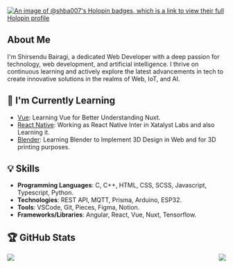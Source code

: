 <!-- TODO: Banner Image -->
[![An image of @shba007's Holopin badges, which is a link to view their full Holopin profile](https://holopin.me/shba007)](https://holopin.io/@shba007)

## About Me
I'm Shirsendu Bairagi, a dedicated Web Developer with a deep passion for technology, web development, and artificial intelligence. I thrive on continuous learning and actively explore the latest advancements in tech to create innovative solutions in the realms of Web, IoT, and AI.

## 🌱 I'm Currently Learning
- [Vue](https://github.com/vuejs/core): Learning Vue for Better Understanding Nuxt.
- [React Native](https://github.com/facebook/react-native): Working as React Native Inter in Xatalyst Labs and also Learning it.
- [Blender](https://www.blender.org): Learning Blender to Implement 3D Design in Web and for 3D printing purposes.

<!-- Replace Skiis with Icons -->
## 💡 Skills
- **Programming Languages**: C, C++, HTML, CSS, SCSS, Javascript, Typescript, Python.
- **Technologies**: REST API, MQTT, Prisma, Arduino, ESP32.
- **Tools**: VSCode, Git, Pieces, Figma, Notion.
- **Frameworks/Libraries**: Angular, React, Vue, Nuxt, Tensorflow.

## 🏆 GitHub Stats
<div style="display: flex; gap: 4rem; justify-content: space-between; align-items: center;">
    <picture>
  <source
    srcset="https://github-readme-stats.vercel.app/api?username=shba007&show_icons=true&theme=dark"
    media="(prefers-color-scheme: dark)"
  />
  <source
    srcset="https://github-readme-stats.vercel.app/api?username=shba007&show_icons=true"
    media="(prefers-color-scheme: light), (prefers-color-scheme: no-preference)"
  />
  <img src="https://github-readme-stats.vercel.app/api?username=shba007&show_icons=true" />
</picture>
<picture>
  <source
    srcset="https://github-readme-stats.vercel.app/api/top-langs?username=shba007&layout=compact&theme=dark"
    media="(prefers-color-scheme: dark)"
  />
  <source
    srcset="https://github-readme-stats.vercel.app/api/top-langs?username=shba007&layout=compact"
    media="(prefers-color-scheme: light), (prefers-color-scheme: no-preference)"
  />
  <img src="https://github-readme-stats.vercel.app/api/top-langs?username=shba007&layout=compact" />
</picture>
</div>
<!---
shba007/shba007 is a ✨ special ✨ repository because its `README.md` (this file) appears on your GitHub profile.
You can click the Preview link to take a look at your changes.
--->
